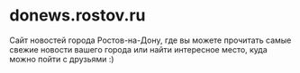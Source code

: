 # donews.rostov.ru
Сайт новостей города Ростов-на-Дону, где вы можете прочитать самые свежие новости вашего города или найти интересное место, куда можно пойти с друзьями :) 

